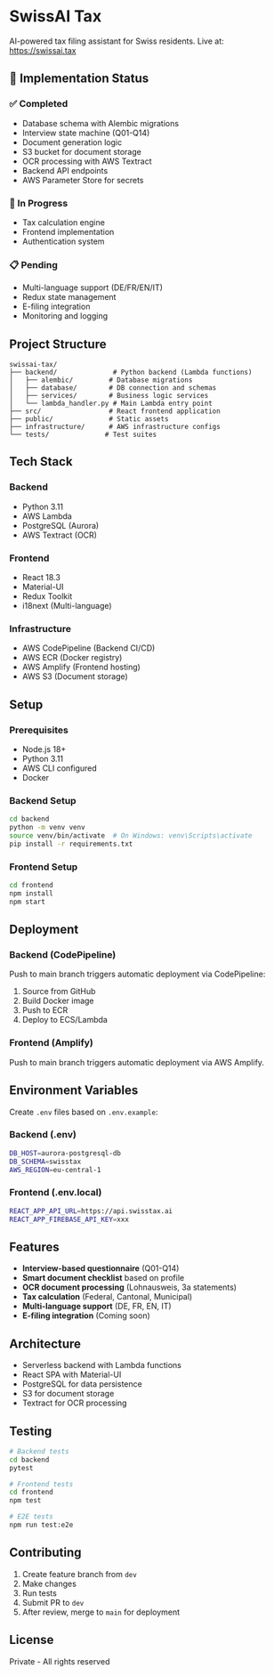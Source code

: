 # SwissAI Tax

AI-powered tax filing assistant for Swiss residents.
Live at: https://swissai.tax

## 🚀 Implementation Status

### ✅ Completed
- Database schema with Alembic migrations
- Interview state machine (Q01-Q14)
- Document generation logic
- S3 bucket for document storage
- OCR processing with AWS Textract
- Backend API endpoints
- AWS Parameter Store for secrets

### 🔄 In Progress
- Tax calculation engine
- Frontend implementation
- Authentication system

### 📋 Pending
- Multi-language support (DE/FR/EN/IT)
- Redux state management
- E-filing integration
- Monitoring and logging

## Project Structure

```
swissai-tax/
├── backend/              # Python backend (Lambda functions)
│   ├── alembic/         # Database migrations
│   ├── database/        # DB connection and schemas
│   ├── services/        # Business logic services
│   └── lambda_handler.py # Main Lambda entry point
├── src/                 # React frontend application
├── public/              # Static assets
├── infrastructure/      # AWS infrastructure configs
└── tests/              # Test suites
```

## Tech Stack

### Backend
- Python 3.11
- AWS Lambda
- PostgreSQL (Aurora)
- AWS Textract (OCR)

### Frontend
- React 18.3
- Material-UI
- Redux Toolkit
- i18next (Multi-language)

### Infrastructure
- AWS CodePipeline (Backend CI/CD)
- AWS ECR (Docker registry)
- AWS Amplify (Frontend hosting)
- AWS S3 (Document storage)

## Setup

### Prerequisites
- Node.js 18+
- Python 3.11
- AWS CLI configured
- Docker

### Backend Setup
```bash
cd backend
python -m venv venv
source venv/bin/activate  # On Windows: venv\Scripts\activate
pip install -r requirements.txt
```

### Frontend Setup
```bash
cd frontend
npm install
npm start
```

## Deployment

### Backend (CodePipeline)
Push to main branch triggers automatic deployment via CodePipeline:
1. Source from GitHub
2. Build Docker image
3. Push to ECR
4. Deploy to ECS/Lambda

### Frontend (Amplify)
Push to main branch triggers automatic deployment via AWS Amplify.

## Environment Variables

Create `.env` files based on `.env.example`:

### Backend (.env)
```bash
DB_HOST=aurora-postgresql-db
DB_SCHEMA=swisstax
AWS_REGION=eu-central-1
```

### Frontend (.env.local)
```bash
REACT_APP_API_URL=https://api.swisstax.ai
REACT_APP_FIREBASE_API_KEY=xxx
```

## Features

- **Interview-based questionnaire** (Q01-Q14)
- **Smart document checklist** based on profile
- **OCR document processing** (Lohnausweis, 3a statements)
- **Tax calculation** (Federal, Cantonal, Municipal)
- **Multi-language support** (DE, FR, EN, IT)
- **E-filing integration** (Coming soon)

## Architecture

- Serverless backend with Lambda functions
- React SPA with Material-UI
- PostgreSQL for data persistence
- S3 for document storage
- Textract for OCR processing

## Testing

```bash
# Backend tests
cd backend
pytest

# Frontend tests
cd frontend
npm test

# E2E tests
npm run test:e2e
```

## Contributing

1. Create feature branch from `dev`
2. Make changes
3. Run tests
4. Submit PR to `dev`
5. After review, merge to `main` for deployment

## License

Private - All rights reserved
